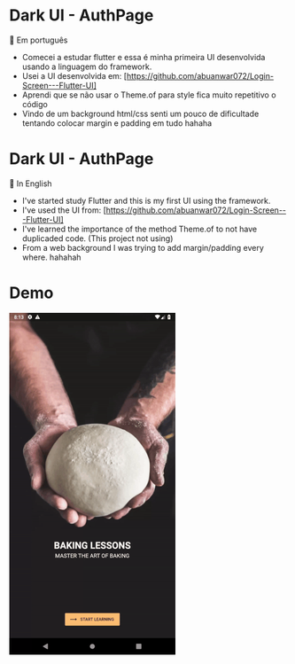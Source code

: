 # Dark UI - AuthPage
:cake: Em português
- Comecei a estudar flutter e essa é minha primeira UI desenvolvida usando a linguagem do framework.
- Usei a UI desenvolvida em: [https://github.com/abuanwar072/Login-Screen---Flutter-UI]
- Aprendi que se não usar o Theme.of para style fica muito repetitivo o código
- Vindo de um background html/css senti um pouco de dificultade tentando colocar margin e padding em tudo hahaha

# Dark UI - AuthPage
:cake: In English
- I've started study Flutter and this is my first UI using the framework.
- I've used the UI from: [https://github.com/abuanwar072/Login-Screen---Flutter-UI]
- I've learned the importance of the method Theme.of to not have duplicaded code. (This project not using)
- From a web background I was trying to add margin/padding every where. hahahah

# Demo

![Screenshot 1](auth-ui.gif)

